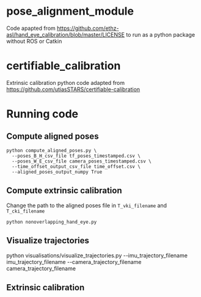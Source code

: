 # pose_alignment_module
Code apapted from https://github.com/ethz-asl/hand_eye_calibration/blob/master/LICENSE to run as a python package without ROS or Catkin

# certifiable_calibration
Extrinsic calibration python code adapted from https://github.com/utiasSTARS/certifiable-calibration

# Running code

## Compute aligned poses
```
python compute_aligned_poses.py \
  --poses_B_H_csv_file tf_poses_timestamped.csv \
  --poses_W_E_csv_file camera_poses_timestamped.csv \
  --time_offset_output_csv_file time_offset.csv \
  --aligned_poses_output_numpy True
```

## Compute extrinsic calibration
Change the path to the aligned poses file in ```T_vki_filename``` and ```T_cki_filename```
```
python nonoverlapping_hand_eye.py 
```

## Visualize trajectories
python visualisations/visualize_trajectories.py --imu_trajectory_filename imu_trajectory_filename --camera_trajectory_filename camera_trajectory_filename

## Extrinsic calibration

